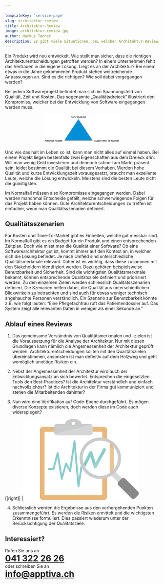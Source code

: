 ```yaml
---

templateKey: 'service-page'
slug: architektur-review
title: Architektur-Review
image: architektur-review.jpg
author: Markus Tanner
description: Es gibt viele Situationen, bei welchen Architektur-Reviews von Bedarf sein können. Doch wieso entsteht dieser Bedarf überhaupt?
---
```


Ein Produkt wird neu entwickelt. Wie stellt man sicher, dass die richtigen Architekturentscheidungen getroffen werden?
In einem Unternehmen fehlt das Vertrauen in die eigene Lösung. Liegt es an der Architektur?
Bei einem etwas in die Jahre gekommenen Produkt stehen weitreichende Anpassungen an. Sind es die richtigen? Wie soll dabei vorgegangen werden?

Bei jedem Softwareprojekt befindet man sich im Spannungsfeld von Qualität, Zeit und Kosten. Das sogenannte „Qualitätsdreieck“ illustriert den Kompromiss, welcher bei der Entwicklung von Software eingegangen werden muss.

<p style="text-align:center;"><img src="qualitaetsdreieck.png" style="width:50%;" alt="Qualitätsdreieck"></p>

Und wie das halt im Leben so ist, kann man nicht alles auf einmal haben. Bei einem Projekt liegen bestenfalls zwei Eigenschaften aus dem Dreieck drin. Will man wenig Geld investieren und dennoch schnell am Markt präsent sein, leidet bestimmt die Qualität bei diesem Vorhaben. Werden hohe Qualität und kurze Entwicklungszeit vorausgesetzt, braucht man exzellente Leute, welche die Lösung entwickeln. Meistens sind die besten Leute nicht die günstigsten.

Im Normalfall müssen also Kompromisse eingegangen werden. Dabei werden manchmal Entscheide gefällt, welche schwerwiegende Folgen für das Projekt haben können. Gute Architekturentscheidungen zu treffen ist einfacher, wenn man Qualitätsszenarien definiert.

## Qualitätsszenarien

Für Kosten und Time-To-Market gibt es Einheiten, welche gut messbar sind. Im Normalfall gibt es ein Budget für ein Produkt und einen entsprechenden Zeitplan. Doch wie misst man die Qualität einer Software?
Ob eine Softwarearchitektur gut ist, kommt immer auf den Kontext an, in welcher sich die Lösung befindet. Je nach Umfeld sind unterschiedliche Qualitätsmerkmale relevant. Daher ist es wichtig, dass diese zusammen mit den Stakeholdern identifiziert werden. Dazu gehören beispielsweise Benutzbarkeit und Sicherheit. Sind die wichtigsten Qualitätsmerkmale bekannt, können entsprechende Qualitätsziele definiert und priorisiert werden.
Zu den einzelnen Zielen werden schliesslich Qualitätsszenarien definiert. Die Szenarien helfen dabei, die Qualität aus unterschiedlichen Blickwinkeln zu betrachten und sind auch für etwas weniger technisch angehauchte Personen verständlich. Ein Szenario zur Benutzbarkeit könnte z.B. wie folgt lauten: “Eine Pflegefachfrau ruft das Patientendossier auf. Das System zeigt alle relevanten Daten in weniger als einer Sekunde an.”

## Ablauf eines Reviews

1.  Das gemeinsame Verständnis von Qualitätsmerkmalen und -zielen ist die Voraussetzung für die Analyse der Architektur. Nur mit diesen Grundlagen kann nämlich die Angemessenheit der Architektur geprüft werden. Architekturentscheidungen sollten mit den Qualitätszielen übereinstimmen, ansonsten ist man definitiv auf dem Holzweg und geht womöglich unnötige Risiken ein.

2.  Nebst der Angemessenheit der Architektur wird auch der Entwicklungsansatz an sich bewertet. Entsprechen die eingesetzten Tools den Best-Practices? Ist die Architektur verständlich und einfach nachvollziehbar? Ist die Architektur in der Firma gut kommuniziert und stehen die Mitarbeitenden dahinter?

3.  Nun wird eine Verifikation auf Code-Ebene durchgeführt. Es mögen diverse Konzepte existieren, doch werden diese im Code auch widerspiegelt?

[[right]]
|![Review](review-analyse.png)

4.  Schliesslich werden die Ergebnisse aus den vorhergehenden Punkten zusammengeführt. Es werden die Risiken ermittelt und die wichtigsten Erkenntnisse formuliert. Dies passiert wiederum unter der Berücksichtigung der Qualitätsziele.

<style>
.service h1, .service h2, .service p {
  margin: 0;
}
</style>

## Interessiert?

<div class="service">

Rufen Sie uns an

# [041 322 26 26](tel:+41413222626)

oder schreiben Sie an

# [info@­apptiva.ch](mailto:info@apptiva.ch)

</div>
